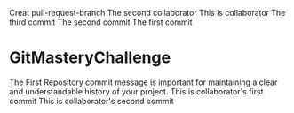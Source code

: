 Creat pull-request-branch
The second collaborator
This is collaborator
The third commit
The second commit
The first commit
# GitMasteryChallenge
The First Repository
commit message is important for maintaining a clear and understandable history of your project. 
This is collaborator's first commit
This is collaborator's second commit
